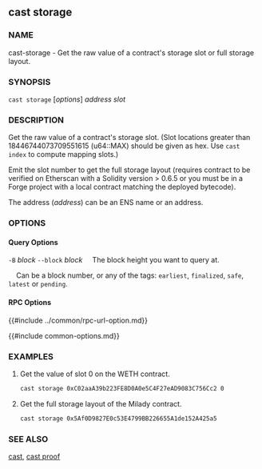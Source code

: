 ## cast storage

### NAME

cast-storage - Get the raw value of a contract's storage slot or full storage layout.

### SYNOPSIS

``cast storage`` [*options*] *address* *slot*

### DESCRIPTION

Get the raw value of a contract's storage slot. (Slot locations greater than 18446744073709551615 (u64::MAX) should be given as hex. Use `cast index` to compute mapping slots.)

Emit the slot number to get the full storage layout (requires contract to be verified on Etherscan with a Solidity version > 0.6.5 or you must be in a Forge project with a local contract matching the deployed bytecode).

The address (*address*) can be an ENS name or an address.

### OPTIONS

#### Query Options

`-B` *block*
`--block` *block*
&nbsp;&nbsp;&nbsp;&nbsp;The block height you want to query at.

&nbsp;&nbsp;&nbsp;&nbsp;Can be a block number, or any of the tags: `earliest`, `finalized`, `safe`, `latest` or `pending`.

#### RPC Options

{{#include ../common/rpc-url-option.md}}

{{#include common-options.md}}

### EXAMPLES

1. Get the value of slot 0 on the WETH contract.
    ```sh
    cast storage 0xC02aaA39b223FE8D0A0e5C4F27eAD9083C756Cc2 0
    ```

2. Get the full storage layout of the Milady contract.
    ```sh
    cast storage 0x5Af0D9827E0c53E4799BB226655A1de152A425a5
    ```
### SEE ALSO

[cast](./cast.md), [cast proof](./cast-proof.md)
